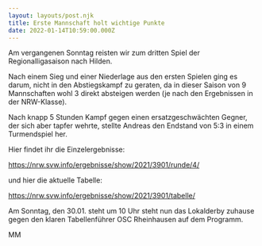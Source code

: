 ```yaml
---
layout: layouts/post.njk
title: Erste Mannschaft holt wichtige Punkte
date: 2022-01-14T10:59:00.000Z
---
```

Am vergangenen Sonntag reisten wir zum dritten Spiel der Regionalligasaison nach Hilden. 

Nach einem Sieg und einer Niederlage aus den ersten Spielen ging es darum, nicht in den Abstiegskampf zu geraten, da in dieser Saison von 9 Mannschaften wohl 3 direkt absteigen werden (je nach den Ergebnissen in der NRW-Klasse).

Nach knapp 5 Stunden Kampf gegen einen ersatzgeschwächten Gegner, der sich aber tapfer wehrte, stellte Andreas den Endstand von 5:3 in einem Turmendspiel her.

Hier findet ihr die Einzelergebnisse:

<https://nrw.svw.info/ergebnisse/show/2021/3901/runde/4/>

und hier die aktuelle Tabelle:

https://nrw.svw.info/ergebnisse/show/2021/3901/tabelle/

Am Sonntag, den 30.01. steht um 10 Uhr steht nun das Lokalderby zuhause gegen den klaren Tabellenführer OSC Rheinhausen auf dem Programm.



MM